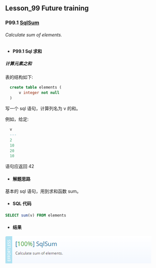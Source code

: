 ## Lesson_99 Future training

### P99.1 [SqlSum](https://app.codility.com/programmers/lessons/99-future_training/db_sum/)

###### Calculate sum of elements.

- #### P99.1 Sql 求和

##### 计算元素之和

表的结构如下:

```sql
  create table elements (
      v integer not null
  )
```

写一个 sql 语句，计算列名为 v 的和。

例如，给定:

```sql
  v
  ---
  2
  10
  20
  10
```

语句应返回 42

- #### 解题思路

基本的 sql 语句，用到求和函数 sum。

- #### SQL 代码

```sql
SELECT sum(v) FROM elements
```

- #### 结果

![image](https://github.com/hanleilei/codility_lession/blob/master/L99_Future%20training/99.1.png)

